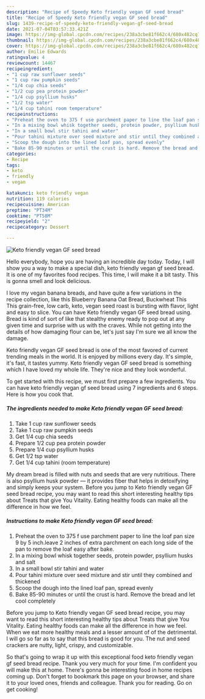 ```yaml
---
description: "Recipe of Speedy Keto friendly vegan GF seed bread"
title: "Recipe of Speedy Keto friendly vegan GF seed bread"
slug: 1439-recipe-of-speedy-keto-friendly-vegan-gf-seed-bread
date: 2021-07-04T03:57:33.421Z
image: https://img-global.cpcdn.com/recipes/238a3cbe81f662c4/680x482cq70/keto-friendly-vegan-gf-seed-bread-recipe-main-photo.jpg
thumbnail: https://img-global.cpcdn.com/recipes/238a3cbe81f662c4/680x482cq70/keto-friendly-vegan-gf-seed-bread-recipe-main-photo.jpg
cover: https://img-global.cpcdn.com/recipes/238a3cbe81f662c4/680x482cq70/keto-friendly-vegan-gf-seed-bread-recipe-main-photo.jpg
author: Emilie Edwards
ratingvalue: 4
reviewcount: 14467
recipeingredient:
- "1 cup raw sunflower seeds"
- "1 cup raw pumpkin seeds"
- "1/4 cup chia seeds"
- "1/2 cup pea protein powder"
- "1/4 cup psyllium husks"
- "1/2 tsp water"
- "1/4 cup tahini room temperature"
recipeinstructions:
- "Preheat the oven to 375 f use parchment paper to line the loaf pan size 9 by 5 inch.leave 2 inches of extra parchment on each long side of the pan to remove the loaf easy after bake."
- "In a mixing bowl whisk together seeds, protein powder, psyllium husks and salt"
- "In a small bowl stir tahini and water"
- "Pour tahini mixture over seed mixture and stir until they combined and thickened"
- "Scoop the dough into the lined loaf pan, spread evenly"
- "Bake 85-90 minutes or until the crust is hard. Remove the bread and let cool completely"
categories:
- Recipe
tags:
- keto
- friendly
- vegan

katakunci: keto friendly vegan 
nutrition: 119 calories
recipecuisine: American
preptime: "PT34M"
cooktime: "PT58M"
recipeyield: "2"
recipecategory: Dessert

---
```



![Keto friendly vegan GF seed bread](https://img-global.cpcdn.com/recipes/238a3cbe81f662c4/680x482cq70/keto-friendly-vegan-gf-seed-bread-recipe-main-photo.jpg)

Hello everybody, hope you are having an incredible day today. Today, I will show you a way to make a special dish, keto friendly vegan gf seed bread. It is one of my favorites food recipes. This time, I will make it a bit tasty. This is gonna smell and look delicious.

I love my vegan banana breads, and have quite a few variations in the recipe collection, like this Blueberry Banana Oat Bread, Buckwheat This This grain-free, low carb, keto, vegan seed roast is bursting with flavor, light and easy to slice. You can have Keto friendly vegan GF seed bread using. Bread is kind of sort of like that stealthy enemy ready to pop out at any given time and surprise with us with the craves. While not getting into the details of how damaging flour can be, let&#39;s just say I&#39;m sure we all know the damage.

Keto friendly vegan GF seed bread is one of the most favored of current trending meals in the world. It is enjoyed by millions every day. It's simple, it's fast, it tastes yummy. Keto friendly vegan GF seed bread is something which I have loved my whole life. They're nice and they look wonderful.


To get started with this recipe, we must first prepare a few ingredients. You can have keto friendly vegan gf seed bread using 7 ingredients and 6 steps. Here is how you cook that.

<!--inarticleads1-->

##### The ingredients needed to make Keto friendly vegan GF seed bread:

1. Take 1 cup raw sunflower seeds
1. Take 1 cup raw pumpkin seeds
1. Get 1/4 cup chia seeds
1. Prepare 1/2 cup pea protein powder
1. Prepare 1/4 cup psyllium husks
1. Get 1/2 tsp water
1. Get 1/4 cup tahini (room temperature)


My dream bread is filled with nuts and seeds that are very nutritious. There is also psyllium husk powder — it provides fiber that helps in detoxifying and simply keeps your system. Before you jump to Keto friendly vegan GF seed bread recipe, you may want to read this short interesting healthy tips about Treats that give You Vitality. Eating healthy foods can make all the difference in how we feel. 

<!--inarticleads2-->

##### Instructions to make Keto friendly vegan GF seed bread:

1. Preheat the oven to 375 f use parchment paper to line the loaf pan size 9 by 5 inch.leave 2 inches of extra parchment on each long side of the pan to remove the loaf easy after bake.
1. In a mixing bowl whisk together seeds, protein powder, psyllium husks and salt
1. In a small bowl stir tahini and water
1. Pour tahini mixture over seed mixture and stir until they combined and thickened
1. Scoop the dough into the lined loaf pan, spread evenly
1. Bake 85-90 minutes or until the crust is hard. Remove the bread and let cool completely


Before you jump to Keto friendly vegan GF seed bread recipe, you may want to read this short interesting healthy tips about Treats that give You Vitality. Eating healthy foods can make all the difference in how we feel. When we eat more healthy meals and a lesser amount of of the detrimental. I will go so far as to say that this bread is good for you. The nut and seed crackers are nutty, light, crispy, and customizable. 

So that's going to wrap it up with this exceptional food keto friendly vegan gf seed bread recipe. Thank you very much for your time. I'm confident you will make this at home. There's gonna be interesting food in home recipes coming up. Don't forget to bookmark this page on your browser, and share it to your loved ones, friends and colleague. Thank you for reading. Go on get cooking!
